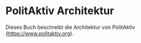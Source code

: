 # PolitAktiv Architektur

Dieses Buch beschreibt die Architektur von PolitAktiv (https://www.politaktiv.org).